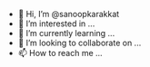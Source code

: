 - 👋 Hi, I’m @sanoopkarakkat
- 👀 I’m interested in ...
- 🌱 I’m currently learning ...
- 💞️ I’m looking to collaborate on ...
- 📫 How to reach me ...

<!---
sanoopkarakkat/sanoopkarakkat is a ✨ special ✨ repository because its `README.md` (this file) appears on your GitHub profile.
You can click the Preview link to take a look at your changes.
--->
